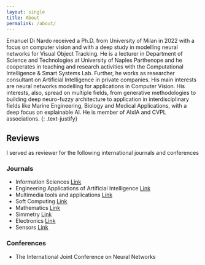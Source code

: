 ```yaml
---
layout: single
title: About
permalink: /about/
---
```


Emanuel Di Nardo received a Ph.D. from University of Milan in 2022 with a focus on computer vision and with a deep study in modelling neural networks for Visual Object Tracking. He is a lecturer in Department of Science and Technologies at University of Naples Parthenope and he cooperates in teaching and research activities with the Computational Intelligence & Smart Systems Lab. Further, he works as researcher consultant on Artificial Intelligence in private companies. His main interests are neural networks modelling for applications in Computer Vision. His interests, also, spread on multiple fields, from generative methodologies to building deep neuro-fuzzy architecture to application in interdisciplinary fields like Marine Engineering, Biology and Medical Applications, with a deep focus on explainable AI. He is member of AIxIA and CVPL associations.
{: .text-justify}

## Reviews
I served as reviewer for the following international journals and conferences


### Journals

* Information Sciences [Link](https://www.sciencedirect.com/journal/information-sciences)
* Engineering Applications of Artificial Intelligence [Link](https://www.sciencedirect.com/journal/engineering-applications-of-artificial-intelligence)
* Multimedia tools and applications [Link](https://link.springer.com/journal/11042)
* Soft Computing [Link](https://link.springer.com/journal/500)
* Mathematics [Link](https://www.mdpi.com/journal/mathematics)
* Simmetry [Link](https://www.mdpi.com/journal/symmetry)
* Electronics [Link](https://www.mdpi.com/journal/electronics)
* Sensors [Link](https://www.mdpi.com/journal/sensors)


### Conferences

* The International Joint Conference on Neural Networks